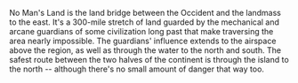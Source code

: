 No Man's Land is the land bridge between the Occident and the landmass to the east. It's a 300-mile stretch of land guarded by the mechanical and arcane guardians of some civilization long past that make traversing the area nearly impossible. The guardians' influence extends to the airspace above the region, as well as through the water to the north and south. The safest route between the two halves of the continent is through the island to the north -- although there's no small amount of danger that way too.
